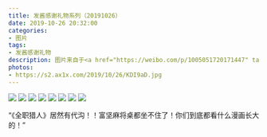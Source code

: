 ```yaml
---
title: 发酱感谢礼物系列（20191026）
date: 2019-10-26 20:32:00
categories:
- 图片
tags:
- 发酱感谢礼物
description: 图片来自于<a href="https://weibo.com/p/1005051720171447" target="_blank">quanmmmmm</a><br/> “谢谢unagili 的 贪婪之岛 ，勾起了我遥远的回忆，这部作品1998年开始连载，估计岁数比我们很多水友还大呢。剧情方面我只看到蚂蚁篇完结，后面的好看吗？连载到现在已经二十年过去了，不知何年何月才能完结，富坚老师加油！💪🏻💪🏻”
photos: 
- https://s2.ax1x.com/2019/10/26/KDI9aD.jpg
---
```


![](https://s2.ax1x.com/2019/10/26/KDIudS.jpg)
![](https://s2.ax1x.com/2019/10/26/KDINZT.jpg)
![](https://s2.ax1x.com/2019/10/26/KDIwi4.jpg)
![](https://s2.ax1x.com/2019/10/26/KDIwi4.jpg)
![](https://s2.ax1x.com/2019/10/26/KDIbef.jpg)
![](https://s2.ax1x.com/2019/10/26/KDIvWj.jpg)
![](https://s2.ax1x.com/2019/10/26/KDot1A.jpg)
![](https://s2.ax1x.com/2019/10/26/KDoc1s.jpg)

“《全职猎人》居然有代沟！！富坚麻将桌都坐不住了！你们到底都看什么漫画长大的！”